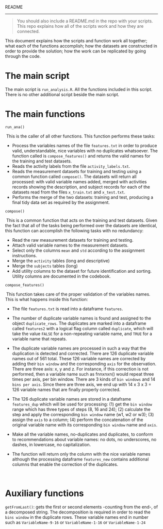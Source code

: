 README

------



>  You should also include a README.md in the repo with your scripts. This repo explains how all of the scripts work and how they are connected.



This document explains how the scripts and function work all together; what each of the functions accomplish; how the datasets are constructed in order to provide the solution; how the work can be replicated by going through the code.

# The main script

The main script is `run_analysis.R`. All the functions included in this script. There is no other additional script beside the main script.

# The main functions

`run_ana()`

​	This is the caller of all other functions. This function performs these tasks:

* Process the variables names of the file `features.txt` in order to produce valid, understandable, nice variables with no duplicates whatsoever. The function called is `compose_features()` and returns the valid names for the training and test datasets.
* Reads the activity labels from the file `activity_labels.txt`. 
* Reads the measurement datasets for training and testing using a common function called `compose()`. The datasets will return all processed: with valid variable names added, merged with activities records showing the description, and subject records for each of the datasets read from the files `x_train.txt` and `x_test.txt`.
* Performs the merge of the two datasets: training and test, producing a final tidy data set as required by the assignment.



`compose()`

​	This is a common function that acts on the training and test datasets. Given the fact that all of the tasks being performed over the datasets are identical, this function can accomplish the following tasks with no redundancy:

* Read the raw measurement datasets for training and testing.
* Attach valid variable names to the measurement datasets.
* Select only the columns `mean` and `std` according to the assignment instructions.
* Merge the `activity` tables (long and descriptive) 
* Merge the `subjects` tables (long) 
* Add utility columns to the dataset for future identification and sorting. Utility columns are documented in the codebook.



`compose_features()`

​	This function takes care of the proper validation of the variables names. This is what happens inside this function:

* The file `features.txt` is read into a dataframe `features`.

* The number of duplicate variable names is found and assigned to the object `duplicate_rows`. The duplicates are marked into a dataframe called `features2` with a logical flag column called `duplicate`, which will take the value `FALSE` for a non-repeating variable name, and `TRUE` for a variable name that repeats.

* The duplicate variable names are processed in such a way that the duplication is detected and corrected. There are 126 duplicate variable names out of 561 total. These 126 variable names are corrected by adding their `bin window` and the corresponding `axis` for the observation. There are three axis: x, y and z. For instance, if this correction is not performed, then a variable name such as fnnxnxn() would repeat three times per axis, per bin window. There are 3 kinds of `bin windows` and 14 `bins per axis`. Since there are three axis, we end up with 14 x 3 x 3 = 126 variable names that are finally properly corrected.

* The 126 duplicate variable names are stored in a dataframe `features_dup` which will be used for processing: (1) get the `bin window` range which has three types of steps (8, 16 and 24); (2) calculate the step and apply the corresponding `bin window` name (w1, w2 or w3); (3) assign the `axis` to a column; (4) perform the concatenation of the original variable name with its corresponding `bin window` name and `axis`. 

* Make all the variable names, no-duplicates and duplicates, to conform to recommendations about variable names: no dots, no underscores, no dashes, in lowercase, no capitalization.

* The function will return only the column with the nice variable names although the processing dataframe `features_new` contains additional columns that enable the correction of the duplicates.

  ​

# Auxiliary functions

`getFromLast()`: gets the first or second elements -counting from the end-, of a decomposed string. The decomposition is required in order to read the `bins window` in the duplicate rows. These variable names end in number such as `VariableName-9-16` or  `VariableName-1-16` or  `VariableName-1-24` 

​	
